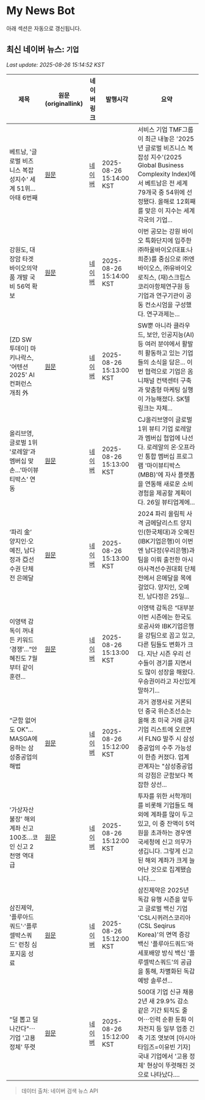 # My News Bot

아래 섹션은 자동으로 갱신됩니다.

<!-- NEWS:START -->
## 최신 네이버 뉴스: `기업`
_Last update: 2025-08-26 15:14:52 KST_

| 제목 | 원문(originallink) | 네이버 링크 | 발행시각 | 요약 |
|---|---|---|---|---|
| 베트남, '글로벌 비즈니스 복잡성지수' 세계 51위…아태 6번째 | [원문](https://www.insidevina.com/news/articleView.html?idxno=40643) | [네이버](https://www.insidevina.com/news/articleView.html?idxno=40643) | 2025-08-26 15:14:00 KST | 서비스 기업 TMF그룹이 최근 내놓은 '2025년 글로벌 비즈니스 복잡성 지수'(2025 Global Business Complexity Index)에서 베트남은 전 세계 79개국 중 54위에 선정됐다. 올해로 12회째를 맞은 이 지수는 세계 각국의 기업... |
| 강원도, 대장암 타겟 바이오의약품 개발 국비 56억 확보 | [원문](https://www.kwnews.co.kr/page/view/2025082611405373927) | [네이버](https://n.news.naver.com/mnews/article/087/0001138133?sid=100) | 2025-08-26 15:14:00 KST | 이번 공모는 강원 바이오 특화단지에 입주한 ㈜하울바이오(대표:나희준)를 중심으로 ㈜엔바이오스, ㈜유바이오로직스, (재)스크립스코리아항체연구원 등 기업과 연구기관이 공동 컨소시엄을 구성했다. 연구과제는... |
| [ZD SW 투데이] 마키나락스, '어텐션 2025' AI 컨퍼런스 개최 外 | [원문](https://zdnet.co.kr/view/?no=20250826151047) | [네이버](https://n.news.naver.com/mnews/article/092/0002387743?sid=105) | 2025-08-26 15:13:00 KST | SW뿐 아니라 클라우드, 보안, 인공지능(AI) 등 여러 분야에서 활발히 활동하고 있는 기업들의 소식을 담은... 이번 협력으로 기업은 옴니채널 컨택센터 구축과 맞춤형 마케팅 실행이 가능해졌다. SK텔링크는 자체... |
| 올리브영, 글로벌 1위 '로레알'과 멤버십 맞손…'마이뷰티박스' 연동 | [원문](https://www.etnews.com/20250826000269) | [네이버](https://n.news.naver.com/mnews/article/030/0003344008?sid=101) | 2025-08-26 15:13:00 KST | CJ올리브영이 글로벌 1위 뷰티 기업 로레알과 멤버십 협업에 나선다. 로레알의 온·오프라인 통합 멤버십 프로그램 '마이뷰티박스(MBB)'에 자사 플랫폼을 연동해 새로운 소비 경험을 제공할 계획이다. 26일 뷰티업계에... |
| ‘파리 金’ 양지인·오예진, 남다정과 亞선수권 단체전 은메달 | [원문](https://www.sedaily.com/NewsView/2GWRYYY5ZV) | [네이버](https://m.sports.naver.com/general/article/011/0004525350) | 2025-08-26 15:13:00 KST | 2024 파리 올림픽 사격 금메달리스트 양지인(한국체대)과 오예진(IBK기업은행)이 이번엔 남다정(우리은행)과 팀을 이뤄 출전한 아시아사격선수권대회 단체전에서 은메달을 목에 걸었다. 양지인, 오예진, 남다정은 25일... |
| 이영택 감독이 꺼내든 키워드 ‘경쟁’...“안혜진도 7월부터 같이 훈련... | [원문](https://www.mydaily.co.kr/page/view/2025082615123719061) | [네이버](https://m.sports.naver.com/volleyball/article/117/0003980336) | 2025-08-26 15:13:00 KST | 이영택 감독은 “대부분 이번 시즌에는 한국도로공사와 IBK기업은행을 강팀으로 꼽고 있고, 다른 팀들도 변화가 크다. 지난 시즌 우리 선수들이 경기를 지면서도 많이 성장을 해왔다. 우승권이라고 자신있게 말하기... |
| “군함 없어도 OK"… MASGA에 응하는 삼성중공업의 해법 | [원문](https://www.mediapen.com/news/view/1038580) | [네이버](https://www.mediapen.com/news/view/1038580) | 2025-08-26 15:12:00 KST | 과거 경쟁사로 거론되던 중국 위슨조선소는 올해 초 미국 거래 금지 기업 리스트에 오르면서 FLNG 발주 시 삼성중공업의 수주 가능성이 한층 커졌다. 업계 관계자는 "삼성중공업의 강점은 군함보다 복잡한 상선... |
| '가상자산 불장' 해외 계좌 신고 100조…코인 신고 2천명 역대급 | [원문](https://biz.sbs.co.kr/article_hub/20000255494?division=NAVER) | [네이버](https://n.news.naver.com/mnews/article/374/0000459575?sid=101) | 2025-08-26 15:12:00 KST | 투자를 위한 서학개미를 비롯해 기업들도 해외에 계좌를 많이 두고 있고, 이 중 잔액이 5억 원을 초과하는 경우엔 국세청에 신고 의무가 생깁니다. 그렇게 신고된 해외 계좌가 크게 늘어난 것으로 집계됐습니다.... |
| 삼진제약, '플루아드쿼드'·'플루셀박스쿼드' 런칭 심포지움 성료 | [원문](https://www.econovill.com/news/articleView.html?idxno=708851) | [네이버](https://www.econovill.com/news/articleView.html?idxno=708851) | 2025-08-26 15:12:00 KST | 삼진제약은 2025년 독감 유행 시즌을 앞두고 글로벌 백신 기업 'CSL시퀴러스코리아(CSL Seqirus Korea)'의 면역 증강 백신 '플루아드쿼드'와 세포배양 방식 백신 '플루셀박스쿼드'의 공급을 통해, 차별화된 독감 예방 솔루션... |
| "덜 뽑고 덜 나간다"⋯기업 '고용 정체' 뚜렷 | [원문](https://www.asiatime.co.kr/article/20250826500336) | [네이버](https://www.asiatime.co.kr/article/20250826500336) | 2025-08-26 15:12:00 KST | 500대 기업 신규 채용 2년 새 29.9% 감소 같은 기간 퇴직도 줄어⋯인력 순환 둔화 이차전지 등 일부 업종 긴축 기조 엿보여 [아시아타임즈=이유빈 기자] 국내 기업에서 '고용 정체' 현상이 뚜렷해진 것으로 나타났다.... |

> 데이터 출처: 네이버 검색 뉴스 API
<!-- NEWS:END -->
